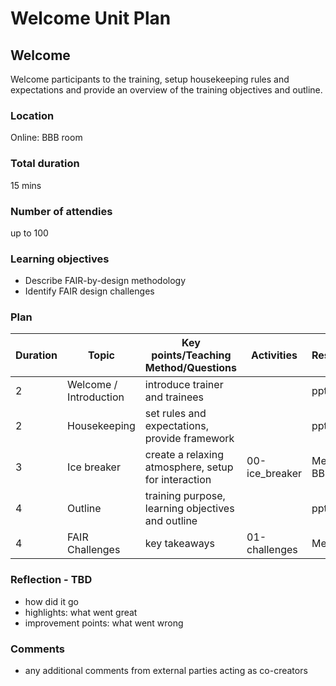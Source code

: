 [_metadata_:author]:- "Skills4EOSC T2.3"
[_metadata_:title]:- "Welcome"
[_metadata_:tags]:- "FAIR-by-Design learning materials, FAIR learning objects, welcome"

# Welcome Unit Plan

## Welcome

Welcome participants to the training, setup housekeeping rules and expectations and provide an overview of the training objectives and outline.

### Location
Online: BBB room

### Total duration
15 mins

### Number of attendies
up to 100

### Learning objectives
- Describe FAIR-by-design methodology
- Identify FAIR design challenges

### Plan
| Duration | Topic                  | Key points/Teaching Method/Questions                                   | Activities               | Resources                  |
|----------|------------------------|------------------------------------------------------------------------|--------------------------|----------------------------|
| 2        | Welcome / Introduction | introduce trainer and trainees                                         |                          | pptx                       |
| 2        | Housekeeping           | set rules and expectations, provide framework                          |                          | pptx                       |
| 3        | Ice breaker            | create a relaxing atmosphere, setup for interaction                    | 00-ice_breaker           | Menti + BBB quiz           |
| 4        | Outline                | training purpose, learning objectives and outline                      |                          | pptx                       |
| 4        | FAIR Challenges        | key takeaways                                                          | 01-challenges            | Menti                      |


### Reflection - TBD
- how did it go
- highlights: what went great
- improvement points: what went wrong

### Comments
- any additional comments from external parties acting as co-creators